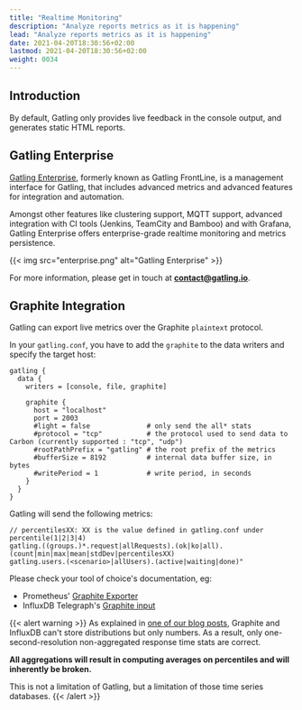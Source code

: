 ```yaml
---
title: "Realtime Monitoring"
description: "Analyze reports metrics as it is happening"
lead: "Analyze reports metrics as it is happening"
date: 2021-04-20T18:30:56+02:00
lastmod: 2021-04-20T18:30:56+02:00
weight: 0034
---
```


## Introduction

By default, Gatling only provides live feedback in the console output, and generates static HTML reports.

## Gatling Enterprise

[Gatling Enterprise](https://gatling.io/enterprise/), formerly known as Gatling FrontLine, is a management interface for Gatling, that includes advanced metrics and advanced features for integration and automation.

Amongst other features like clustering support, MQTT support, advanced integration with CI tools (Jenkins, TeamCity and Bamboo) and with Grafana,
Gatling Enterprise offers enterprise-grade realtime monitoring and metrics persistence.

{{< img src="enterprise.png" alt="Gatling Enterprise" >}}

For more information, please get in touch at **contact@gatling.io**.

## Graphite Integration

Gatling can export live metrics over the Graphite `plaintext` protocol.

In your `gatling.conf`, you have to add the `graphite` to the data writers and specify the target host:

```hocon
gatling {
  data {
    writers = [console, file, graphite]

    graphite {
      host = "localhost"
      port = 2003
      #light = false              # only send the all* stats
      #protocol = "tcp"           # the protocol used to send data to Carbon (currently supported : "tcp", "udp")
      #rootPathPrefix = "gatling" # the root prefix of the metrics
      #bufferSize = 8192          # internal data buffer size, in bytes
      #writePeriod = 1            # write period, in seconds
    }
  }
}
```

Gatling will send the following metrics:

```
// percentilesXX: XX is the value defined in gatling.conf under percentile(1|2|3|4)
gatling.((groups.)*.request|allRequests).(ok|ko|all).(count|min|max|mean|stdDev|percentilesXX)
gatling.users.(<scenario>|allUsers).(active|waiting|done)"
```

Please check your tool of choice's documentation, eg:
* Prometheus' [Graphite Exporter](https://github.com/prometheus/graphite_exporter)
* InfluxDB Telegraph's [Graphite input](https://docs.influxdata.com/telegraf/v1.20/data_formats/input/graphite/)

{{< alert warning >}}
As explained in [one of our blog posts](/2018/11/metrics-analysis-part-1-mean-standard-deviation/), Graphite and InfluxDB can't store distributions but only numbers. As a result, only one-second-resolution non-aggregated response time stats are correct.

**All aggregations will result in computing averages on percentiles and will inherently be broken.**

This is not a limitation of Gatling, but a limitation of those time series databases.
{{< /alert >}}
